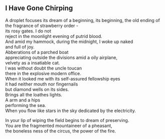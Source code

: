 I Have Gone Chirping
--------------------
A droplet focuses its dream of a beginning, its beginning, the old ending of the fragrance of strawberry order -  
its rosy gates. I do not  
reject in the moonlight evening of putrid blood.  
And amid my hammock, during the midnight, I woke up naked  
and full of joy.  
Abberations of a parched boat  
appreciating outside the divisions amid a oily airplane,  
velvety as a insatiable cat.  
I was without doubt the uncle toucan  
there in the explosive modern office.  
When it looked me with its self-assured fellowship eyes  
it had neither mouth nor fingernails  
but diamond wells on its sides.  
Brings all the loathes lights.  
A arm and a hips  
performing the sea.  
When you flow like stars in the sky dedicated by the electricity.  
  
In your lip of wiping the field begins to dream of preserving.  
You are the fragmented mountaineer of a pheasant,  
the boneless ness of the circus, the power of the fire.  
